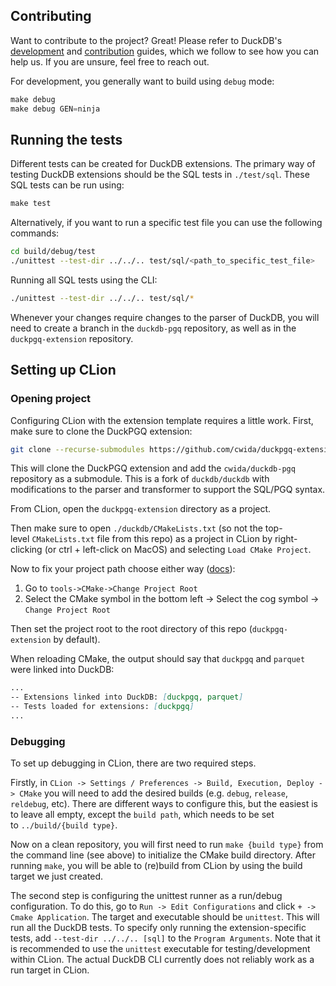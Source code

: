 ## Contributing

Want to contribute to the project? Great! Please refer to DuckDB's [development](https://github.com/duckdb/duckdb#development) and [contribution](https://github.com/duckdb/duckdb/blob/main/CONTRIBUTING.md) guides, which we follow to see how you can help us. If you are unsure, feel free to reach out.

For development, you generally want to build using `debug` mode:

```jsx
make debug
make debug GEN=ninja
```

## Running the tests

Different tests can be created for DuckDB extensions. The primary way of testing DuckDB extensions should be the SQL tests in `./test/sql`. These SQL tests can be run using:

```jsx
make test
```

Alternatively, if you want to run a specific test file you can use the following commands: 

```bash
cd build/debug/test
./unittest --test-dir ../../.. test/sql/<path_to_specific_test_file>
```

Running all SQL tests using the CLI:

```bash
./unittest --test-dir ../../.. test/sql/*
```

Whenever your changes require changes to the parser of DuckDB, you will need to create a branch in the `duckdb-pgq` repository, as well as in the `duckpgq-extension` repository.

## Setting up CLion

### Opening project

Configuring CLion with the extension template requires a little work. First, make sure to clone the DuckPGQ extension:

```bash
git clone --recurse-submodules https://github.com/cwida/duckpgq-extension.git
```

This will clone the DuckPGQ extension and add the `cwida/duckdb-pgq` repository as a submodule. This is a fork of `duckdb/duckdb` with modifications to the parser and transformer to support the SQL/PGQ syntax.

From CLion, open the `duckpgq-extension` directory as a project. 

Then make sure to open `./duckdb/CMakeLists.txt` (so not the top-level `CMakeLists.txt` file from this repo) as a project in CLion by right-clicking (or ctrl + left-click on MacOS) and selecting `Load CMake Project`. 

Now to fix your project path choose either way ([docs](https://www.jetbrains.com/help/clion/change-project-root-directory.html)): 

1. Go to `tools->CMake->Change Project Root`
2. Select the CMake symbol in the bottom left → Select the cog symbol → `Change Project Root`

Then set the project root to the root directory of this repo (`duckpgq-extension` by default).

When reloading CMake, the output should say that `duckpgq` and `parquet` were linked into DuckDB:

```markdown
...
-- Extensions linked into DuckDB: [duckpgq, parquet]
-- Tests loaded for extensions: [duckpgq]
...
```

### Debugging

To set up debugging in CLion, there are two required steps. 

Firstly, in `CLion -> Settings / Preferences -> Build, Execution, Deploy -> CMake` you will need to add the desired builds (e.g. `debug`, `release`, `reldebug`, etc). There are different ways to configure this, but the easiest is to leave all empty, except the `build path`, which needs to be set to `../build/{build type}`. 

Now on a clean repository, you will first need to run `make {build type}` from the command line (see above) to initialize the CMake build directory. After running `make`, you will be able to (re)build from CLion by using the build target we just created.

The second step is configuring the unittest runner as a run/debug configuration. To do this, go to `Run -> Edit Configurations` and click `+ -> Cmake Application`. The target and executable should be `unittest`. This will run all the DuckDB tests. To specify only running the extension-specific tests, add `--test-dir ../../.. [sql]` to the `Program Arguments`. Note that it is recommended to use the `unittest` executable for testing/development within CLion. The actual DuckDB CLI currently does not reliably work as a run target in CLion.
